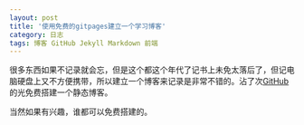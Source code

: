 ```yaml
---
layout: post
title: '使用免费的gitpages建立一个学习博客'
category: 日志
tags: 博客 GitHub Jekyll Markdown 前端 
---
```


很多东西如果不记录就会忘，但是这个都这个年代了记书上未免太落后了，但记电脑硬盘上又不方便携带，所以建立一个博客来记录是非常不错的。沾了次[GitHub](http://www.github.com)的光免费搭建一个静态博客。

当然如果有兴趣，谁都可以免费搭建的。
